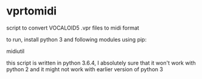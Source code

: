 # vprtomidi
script to convert VOCALOID5 .vpr files to midi format

to run, install python 3 and following modules using pip:

midiutil

this script is written in python 3.6.4, I absolutely sure that it won't work with python 2 and it might not work with earlier version of python 3
